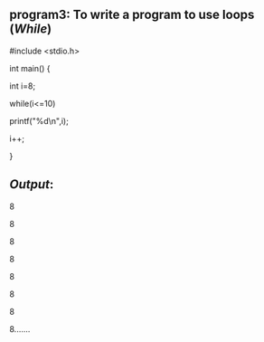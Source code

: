 ## program3: To write a program to use loops (*While*)

#include <stdio.h>

int main() {

int i=8;
    
while(i<=10)
    
printf("%d\n",i);
       
i++;
        
 }
 
 ## *Output*: 
 8
 
 8
 
 8
 
 8
 
 8
 
 8
 
 8
 
 8.......
